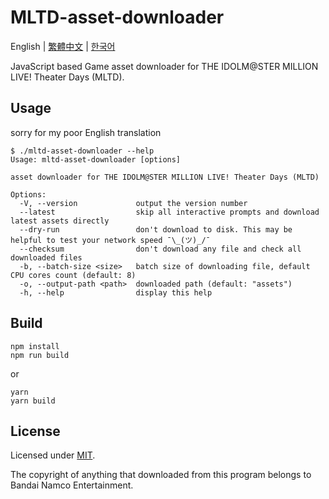 # MLTD-asset-downloader

English | [繁體中文](README.zh-TW.md) | [한국어](README.ko-KR.md)

JavaScript based Game asset downloader for THE IDOLM@STER MILLION LIVE! Theater Days (MLTD).

## Usage

sorry for my poor English translation  

```console
$ ./mltd-asset-downloader --help
Usage: mltd-asset-downloader [options]

asset downloader for THE IDOLM@STER MILLION LIVE! Theater Days (MLTD)

Options:
  -V, --version             output the version number
  --latest                  skip all interactive prompts and download latest assets directly
  --dry-run                 don't download to disk. This may be helpful to test your network speed ¯\_(ツ)_/¯
  --checksum                don't download any file and check all downloaded files
  -b, --batch-size <size>   batch size of downloading file, default CPU cores count (default: 8)
  -o, --output-path <path>  downloaded path (default: "assets")
  -h, --help                display this help
```

## Build

```shell
npm install
npm run build
```

or

```shell
yarn
yarn build
```

## License

Licensed under [MIT](LICENSE).

The copyright of anything that downloaded from this program belongs to Bandai Namco Entertainment.
